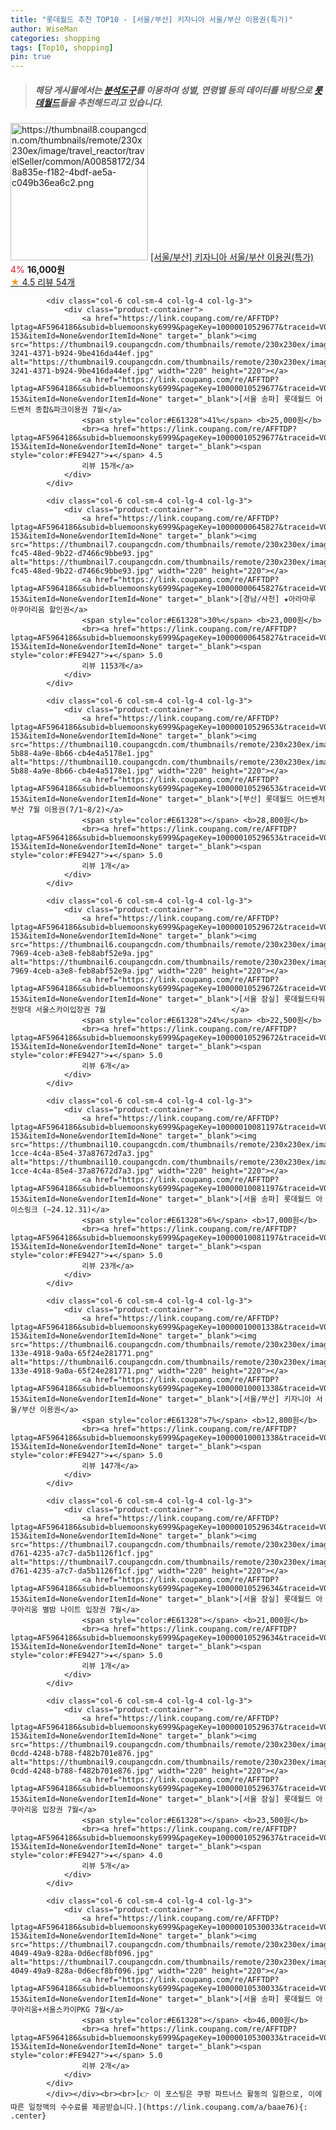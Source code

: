 ```yaml
---
title: "롯데월드 추천 TOP10 - [서울/부산] 키자니아 서울/부산 이용권(특가)"
author: WiseMan
categories: shopping
tags: [Top10, shopping]
pin: true
---
```


> ##### 해당 게시물에서는 [**분석도구**](https://itemscout.io/)를 이용하여 **성별**, **연령별** 등의 데이터를 바탕으로 [**롯데월드**](https://link.coupang.com/a/baae76)들을 추천해드리고 있습니다.
<div class="container"><div class="row">
            <div class="col-6 col-sm-4 col-lg-4 col-lg-3">
                <div class="product-container">
                    <a href="https://link.coupang.com/re/AFFTDP?lptag=AF5964186&subid=bluemoonsky6999&pageKey=10000010081278&traceid=V0-153&itemId=None&vendorItemId=None" target="_blank"><img src="https://thumbnail8.coupangcdn.com/thumbnails/remote/230x230ex/image/travel_reactor/travelSeller/common/A00858172/348a835e-f182-4bdf-ae5a-c049b36ea6c2.png" alt="https://thumbnail8.coupangcdn.com/thumbnails/remote/230x230ex/image/travel_reactor/travelSeller/common/A00858172/348a835e-f182-4bdf-ae5a-c049b36ea6c2.png" width="220" height="220"></a>
                    <a href="https://link.coupang.com/re/AFFTDP?lptag=AF5964186&subid=bluemoonsky6999&pageKey=10000010081278&traceid=V0-153&itemId=None&vendorItemId=None" target="_blank">[서울/부산] 키자니아 서울/부산 이용권(특가)</a>
                    <span style="color:#E61328">4%</span> <b>16,000원</b>
                    <br><a href="https://link.coupang.com/re/AFFTDP?lptag=AF5964186&subid=bluemoonsky6999&pageKey=10000010081278&traceid=V0-153&itemId=None&vendorItemId=None" target="_blank"><span style="color:#FE9427">★</span> 4.5
                    리뷰 54개</a>
                </div>
            </div>
            
            <div class="col-6 col-sm-4 col-lg-4 col-lg-3">
                <div class="product-container">
                    <a href="https://link.coupang.com/re/AFFTDP?lptag=AF5964186&subid=bluemoonsky6999&pageKey=10000010529677&traceid=V0-153&itemId=None&vendorItemId=None" target="_blank"><img src="https://thumbnail9.coupangcdn.com/thumbnails/remote/230x230ex/image/travel_reactor/travelSeller/common/A00351263/35dbf9ff-3241-4371-b924-9be416da44ef.jpg" alt="https://thumbnail9.coupangcdn.com/thumbnails/remote/230x230ex/image/travel_reactor/travelSeller/common/A00351263/35dbf9ff-3241-4371-b924-9be416da44ef.jpg" width="220" height="220"></a>
                    <a href="https://link.coupang.com/re/AFFTDP?lptag=AF5964186&subid=bluemoonsky6999&pageKey=10000010529677&traceid=V0-153&itemId=None&vendorItemId=None" target="_blank">[서울 송파] 롯데월드 어드벤처 종합&파크이용권 7월</a>
                    <span style="color:#E61328">41%</span> <b>25,000원</b>
                    <br><a href="https://link.coupang.com/re/AFFTDP?lptag=AF5964186&subid=bluemoonsky6999&pageKey=10000010529677&traceid=V0-153&itemId=None&vendorItemId=None" target="_blank"><span style="color:#FE9427">★</span> 4.5
                    리뷰 15개</a>
                </div>
            </div>
            
            <div class="col-6 col-sm-4 col-lg-4 col-lg-3">
                <div class="product-container">
                    <a href="https://link.coupang.com/re/AFFTDP?lptag=AF5964186&subid=bluemoonsky6999&pageKey=10000000645827&traceid=V0-153&itemId=None&vendorItemId=None" target="_blank"><img src="https://thumbnail7.coupangcdn.com/thumbnails/remote/230x230ex/image/travel_reactor/travelSeller/common/A00496590/20a4eadd-fc45-48ed-9b22-d7466c9bbe93.jpg" alt="https://thumbnail7.coupangcdn.com/thumbnails/remote/230x230ex/image/travel_reactor/travelSeller/common/A00496590/20a4eadd-fc45-48ed-9b22-d7466c9bbe93.jpg" width="220" height="220"></a>
                    <a href="https://link.coupang.com/re/AFFTDP?lptag=AF5964186&subid=bluemoonsky6999&pageKey=10000000645827&traceid=V0-153&itemId=None&vendorItemId=None" target="_blank">[경남/사천] ★아라마루 아쿠아리움 할인권</a>
                    <span style="color:#E61328">30%</span> <b>23,000원</b>
                    <br><a href="https://link.coupang.com/re/AFFTDP?lptag=AF5964186&subid=bluemoonsky6999&pageKey=10000000645827&traceid=V0-153&itemId=None&vendorItemId=None" target="_blank"><span style="color:#FE9427">★</span> 5.0
                    리뷰 1153개</a>
                </div>
            </div>
            
            <div class="col-6 col-sm-4 col-lg-4 col-lg-3">
                <div class="product-container">
                    <a href="https://link.coupang.com/re/AFFTDP?lptag=AF5964186&subid=bluemoonsky6999&pageKey=10000010529653&traceid=V0-153&itemId=None&vendorItemId=None" target="_blank"><img src="https://thumbnail10.coupangcdn.com/thumbnails/remote/230x230ex/image/travel_reactor/travelSeller/common/A00186206/a8cfa8c5-5b88-4a9e-8b66-cb4e4a5178e1.jpg" alt="https://thumbnail10.coupangcdn.com/thumbnails/remote/230x230ex/image/travel_reactor/travelSeller/common/A00186206/a8cfa8c5-5b88-4a9e-8b66-cb4e4a5178e1.jpg" width="220" height="220"></a>
                    <a href="https://link.coupang.com/re/AFFTDP?lptag=AF5964186&subid=bluemoonsky6999&pageKey=10000010529653&traceid=V0-153&itemId=None&vendorItemId=None" target="_blank">[부산] 롯데월드 어드벤처 부산 7월 이용권(7/1~8/2)</a>
                    <span style="color:#E61328"></span> <b>28,800원</b>
                    <br><a href="https://link.coupang.com/re/AFFTDP?lptag=AF5964186&subid=bluemoonsky6999&pageKey=10000010529653&traceid=V0-153&itemId=None&vendorItemId=None" target="_blank"><span style="color:#FE9427">★</span> 5.0
                    리뷰 1개</a>
                </div>
            </div>
            
            <div class="col-6 col-sm-4 col-lg-4 col-lg-3">
                <div class="product-container">
                    <a href="https://link.coupang.com/re/AFFTDP?lptag=AF5964186&subid=bluemoonsky6999&pageKey=10000010529672&traceid=V0-153&itemId=None&vendorItemId=None" target="_blank"><img src="https://thumbnail6.coupangcdn.com/thumbnails/remote/230x230ex/image/travel_reactor/travelSeller/common/A00351263/43663597-7969-4ceb-a3e8-feb8abf52e9a.jpg" alt="https://thumbnail6.coupangcdn.com/thumbnails/remote/230x230ex/image/travel_reactor/travelSeller/common/A00351263/43663597-7969-4ceb-a3e8-feb8abf52e9a.jpg" width="220" height="220"></a>
                    <a href="https://link.coupang.com/re/AFFTDP?lptag=AF5964186&subid=bluemoonsky6999&pageKey=10000010529672&traceid=V0-153&itemId=None&vendorItemId=None" target="_blank">[서울 잠실] 롯데월드타워 전망대 서울스카이입장권 7월                            </a>
                    <span style="color:#E61328">24%</span> <b>22,500원</b>
                    <br><a href="https://link.coupang.com/re/AFFTDP?lptag=AF5964186&subid=bluemoonsky6999&pageKey=10000010529672&traceid=V0-153&itemId=None&vendorItemId=None" target="_blank"><span style="color:#FE9427">★</span> 5.0
                    리뷰 6개</a>
                </div>
            </div>
            
            <div class="col-6 col-sm-4 col-lg-4 col-lg-3">
                <div class="product-container">
                    <a href="https://link.coupang.com/re/AFFTDP?lptag=AF5964186&subid=bluemoonsky6999&pageKey=10000010081197&traceid=V0-153&itemId=None&vendorItemId=None" target="_blank"><img src="https://thumbnail10.coupangcdn.com/thumbnails/remote/230x230ex/image/travel_reactor/travelSeller/common/A00351263/e973e156-1cce-4c4a-85e4-37a87672d7a3.jpg" alt="https://thumbnail10.coupangcdn.com/thumbnails/remote/230x230ex/image/travel_reactor/travelSeller/common/A00351263/e973e156-1cce-4c4a-85e4-37a87672d7a3.jpg" width="220" height="220"></a>
                    <a href="https://link.coupang.com/re/AFFTDP?lptag=AF5964186&subid=bluemoonsky6999&pageKey=10000010081197&traceid=V0-153&itemId=None&vendorItemId=None" target="_blank">[서울 송파] 롯데월드 아이스링크 (~24.12.31)</a>
                    <span style="color:#E61328">6%</span> <b>17,000원</b>
                    <br><a href="https://link.coupang.com/re/AFFTDP?lptag=AF5964186&subid=bluemoonsky6999&pageKey=10000010081197&traceid=V0-153&itemId=None&vendorItemId=None" target="_blank"><span style="color:#FE9427">★</span> 5.0
                    리뷰 23개</a>
                </div>
            </div>
            
            <div class="col-6 col-sm-4 col-lg-4 col-lg-3">
                <div class="product-container">
                    <a href="https://link.coupang.com/re/AFFTDP?lptag=AF5964186&subid=bluemoonsky6999&pageKey=10000010001338&traceid=V0-153&itemId=None&vendorItemId=None" target="_blank"><img src="https://thumbnail6.coupangcdn.com/thumbnails/remote/230x230ex/image/travel_reactor/travelSeller/common/A00858172/bd8e6dfb-133e-4918-9a0a-65f24e281771.png" alt="https://thumbnail6.coupangcdn.com/thumbnails/remote/230x230ex/image/travel_reactor/travelSeller/common/A00858172/bd8e6dfb-133e-4918-9a0a-65f24e281771.png" width="220" height="220"></a>
                    <a href="https://link.coupang.com/re/AFFTDP?lptag=AF5964186&subid=bluemoonsky6999&pageKey=10000010001338&traceid=V0-153&itemId=None&vendorItemId=None" target="_blank">[서울/부산] 키자니아 서울/부산 이용권</a>
                    <span style="color:#E61328">7%</span> <b>12,800원</b>
                    <br><a href="https://link.coupang.com/re/AFFTDP?lptag=AF5964186&subid=bluemoonsky6999&pageKey=10000010001338&traceid=V0-153&itemId=None&vendorItemId=None" target="_blank"><span style="color:#FE9427">★</span> 5.0
                    리뷰 147개</a>
                </div>
            </div>
            
            <div class="col-6 col-sm-4 col-lg-4 col-lg-3">
                <div class="product-container">
                    <a href="https://link.coupang.com/re/AFFTDP?lptag=AF5964186&subid=bluemoonsky6999&pageKey=10000010529634&traceid=V0-153&itemId=None&vendorItemId=None" target="_blank"><img src="https://thumbnail7.coupangcdn.com/thumbnails/remote/230x230ex/image/travel_reactor/travelSeller/common/A00351263/02c89aa8-d761-4235-a7c7-da5b1126f1cf.jpg" alt="https://thumbnail7.coupangcdn.com/thumbnails/remote/230x230ex/image/travel_reactor/travelSeller/common/A00351263/02c89aa8-d761-4235-a7c7-da5b1126f1cf.jpg" width="220" height="220"></a>
                    <a href="https://link.coupang.com/re/AFFTDP?lptag=AF5964186&subid=bluemoonsky6999&pageKey=10000010529634&traceid=V0-153&itemId=None&vendorItemId=None" target="_blank">[서울 잠실] 롯데월드 아쿠아리움 별밤 나이트 입장권 7월</a>
                    <span style="color:#E61328"></span> <b>21,000원</b>
                    <br><a href="https://link.coupang.com/re/AFFTDP?lptag=AF5964186&subid=bluemoonsky6999&pageKey=10000010529634&traceid=V0-153&itemId=None&vendorItemId=None" target="_blank"><span style="color:#FE9427">★</span> 5.0
                    리뷰 1개</a>
                </div>
            </div>
            
            <div class="col-6 col-sm-4 col-lg-4 col-lg-3">
                <div class="product-container">
                    <a href="https://link.coupang.com/re/AFFTDP?lptag=AF5964186&subid=bluemoonsky6999&pageKey=10000010529637&traceid=V0-153&itemId=None&vendorItemId=None" target="_blank"><img src="https://thumbnail9.coupangcdn.com/thumbnails/remote/230x230ex/image/travel_reactor/travelSeller/common/A00351263/1962f732-0cdd-4248-b788-f482b701e876.jpg" alt="https://thumbnail9.coupangcdn.com/thumbnails/remote/230x230ex/image/travel_reactor/travelSeller/common/A00351263/1962f732-0cdd-4248-b788-f482b701e876.jpg" width="220" height="220"></a>
                    <a href="https://link.coupang.com/re/AFFTDP?lptag=AF5964186&subid=bluemoonsky6999&pageKey=10000010529637&traceid=V0-153&itemId=None&vendorItemId=None" target="_blank">[서울 잠실] 롯데월드 아쿠아리움 입장권 7월</a>
                    <span style="color:#E61328"></span> <b>23,500원</b>
                    <br><a href="https://link.coupang.com/re/AFFTDP?lptag=AF5964186&subid=bluemoonsky6999&pageKey=10000010529637&traceid=V0-153&itemId=None&vendorItemId=None" target="_blank"><span style="color:#FE9427">★</span> 4.0
                    리뷰 5개</a>
                </div>
            </div>
            
            <div class="col-6 col-sm-4 col-lg-4 col-lg-3">
                <div class="product-container">
                    <a href="https://link.coupang.com/re/AFFTDP?lptag=AF5964186&subid=bluemoonsky6999&pageKey=10000010530033&traceid=V0-153&itemId=None&vendorItemId=None" target="_blank"><img src="https://thumbnail7.coupangcdn.com/thumbnails/remote/230x230ex/image/travel_reactor/travelSeller/common/A00351263/1753cc70-4049-49a9-828a-0d6ecf8bf096.jpg" alt="https://thumbnail7.coupangcdn.com/thumbnails/remote/230x230ex/image/travel_reactor/travelSeller/common/A00351263/1753cc70-4049-49a9-828a-0d6ecf8bf096.jpg" width="220" height="220"></a>
                    <a href="https://link.coupang.com/re/AFFTDP?lptag=AF5964186&subid=bluemoonsky6999&pageKey=10000010530033&traceid=V0-153&itemId=None&vendorItemId=None" target="_blank">[서울 송파] 롯데월드 아쿠아리움+서울스카이PKG 7월</a>
                    <span style="color:#E61328"></span> <b>46,000원</b>
                    <br><a href="https://link.coupang.com/re/AFFTDP?lptag=AF5964186&subid=bluemoonsky6999&pageKey=10000010530033&traceid=V0-153&itemId=None&vendorItemId=None" target="_blank"><span style="color:#FE9427">★</span> 5.0
                    리뷰 2개</a>
                </div>
            </div>
            </div></div><br><br>[👉 이 포스팅은 쿠팡 파트너스 활동의 일환으로, 이에 따른 일정액의 수수료를 제공받습니다.](https://link.coupang.com/a/baae76){: .center}